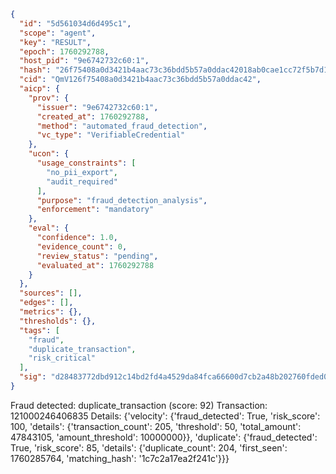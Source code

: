 ```json
{
  "id": "5d561034d6d495c1",
  "scope": "agent",
  "key": "RESULT",
  "epoch": 1760292788,
  "host_pid": "9e6742732c60:1",
  "hash": "26f75408a0d3421b4aac73c36bdd5b57a0ddac42018ab0cae1cc72f5b7d16a7b",
  "cid": "QmV126f75408a0d3421b4aac73c36bdd5b57a0ddac42",
  "aicp": {
    "prov": {
      "issuer": "9e6742732c60:1",
      "created_at": 1760292788,
      "method": "automated_fraud_detection",
      "vc_type": "VerifiableCredential"
    },
    "ucon": {
      "usage_constraints": [
        "no_pii_export",
        "audit_required"
      ],
      "purpose": "fraud_detection_analysis",
      "enforcement": "mandatory"
    },
    "eval": {
      "confidence": 1.0,
      "evidence_count": 0,
      "review_status": "pending",
      "evaluated_at": 1760292788
    }
  },
  "sources": [],
  "edges": [],
  "metrics": {},
  "thresholds": {},
  "tags": [
    "fraud",
    "duplicate_transaction",
    "risk_critical"
  ],
  "sig": "d28483772dbd912c14bd2fd4a4529da84fca66600d7cb2a48b202760fded059a"
}
```

Fraud detected: duplicate_transaction (score: 92)
Transaction: 121000246406835
Details: {'velocity': {'fraud_detected': True, 'risk_score': 100, 'details': {'transaction_count': 205, 'threshold': 50, 'total_amount': 47843105, 'amount_threshold': 10000000}}, 'duplicate': {'fraud_detected': True, 'risk_score': 85, 'details': {'duplicate_count': 204, 'first_seen': 1760285764, 'matching_hash': '1c7c2a17ea2f241c'}}}